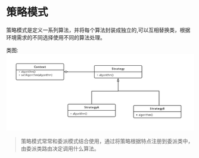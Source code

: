 # 策略模式

策略模式是定义一系列算法，并将每个算法封装成独立的,可以互相替换类，根据环境需求的不同选择使用不同的算法处理。

类图:
![策略模式](https://github.com/wujiazhen2/learn_java/blob/master/%E8%AE%BE%E8%AE%A1%E6%A8%A1%E5%BC%8F/%E7%AD%96%E7%95%A5%E6%A8%A1%E5%BC%8F/img/%E7%AD%96%E7%95%A5%E6%A8%A1%E5%BC%8F.png?raw=true)


>策略模式常常和委派模式结合使用，通过将策略根据特点注册到委派类中，由委派类路由决定调用什么算法。

